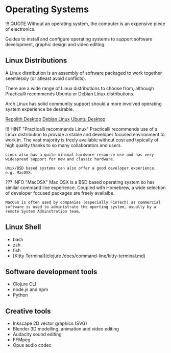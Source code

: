 # Operating Systems

!!! QUOTE
    Without an operating system, the computer is an expensive piece of electronics.

Guides to install and configure operating systems to support software development, graphic design and video editing.

## Linux Distributions

A Linux distribution is an assembly of software packaged to work together seemlessly (or atleast avoid conflicts).

There are a wide range of Linux distributions to choose from, although Practicalli recommends Ubuntu or Debian Linux distributions.

Arch Linux has solid community support should a more involved operating system experience be desirable.

[Regolith Desktop](linux/regolith/)
[Debian Linux](linux/debian/)
[Ubuntu Desktop](linux/ubuntu/)

!!! HINT "Practicalli recommends Linux"
    Practicalli recommends use of a Linux distribution to provide a stable and developer focused environment to work in.  The vast majority is freely available without cost and typically of high quality thanks to so many collaborators and users.

    Linux also has a quite minimal hardware resource use and has very widespread support for new and classic hardware.

    Unix/BSD based systems can also offer a good developer experience, e.g. MacOSX.

??? INFO "MacOSX"
    Mac OSX is a BSD based operating system so has similar command line experience.  Coupled with Homebrew, a wide selection of developer focused packages are freely availalbe.

    MacOSX is often used by companies (especially FinTech) as commercial software is used to administrate the operting system, usually by a remote System Adminstration team.

## Linux Shell

- bash
- zsh
- fish
- [Kitty Terminal](clojure /docs/command-line/kitty-terminal.md)


## Software development tools

- Clojure CLI
- node.js and npm
- Python


## Creative tools

- Inkscape 2D vector graphics (SVG)
- Blender 3D modelling, animation and video editing
- Audacity sound editing
- FFMpeg
- Opus audio codec

